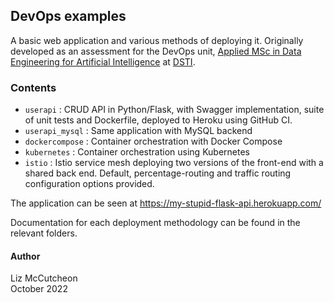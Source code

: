 ## DevOps examples
A basic web application and various methods of deploying it. Originally developed as an assessment for the DevOps unit, [Applied MSc in Data Engineering for Artificial Intelligence](https://www.datasciencetech.institute/applied-msc-in-data-engineering-for-artificial-intelligence/) at [DSTI](http://www.datasciencetech.institute).

### Contents
- `userapi` : CRUD API in Python/Flask, with Swagger implementation, suite of unit tests and Dockerfile, deployed to Heroku using GitHub CI.
- `userapi_mysql` : Same application with MySQL backend
- `dockercompose` : Container orchestration with Docker Compose
- `kubernetes` : Container orchestration using Kubernetes
- `istio` : Istio service mesh deploying two versions of the front-end with a shared back end. Default, percentage-routing and traffic routing configuration options provided.

The application can be seen at https://my-stupid-flask-api.herokuapp.com/  

Documentation for each deployment methodology can be found in the relevant folders.

#### Author
Liz McCutcheon  
October 2022  